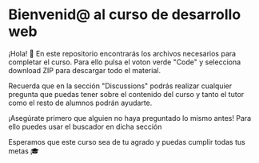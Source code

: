 <h1>Bienvenid@ al curso de desarrollo web</h1>

<p>¡Hola! 👋 En este repositorio encontrarás los archivos necesarios para completar el curso. Para ello pulsa el voton verde "Code" y selecciona download ZIP para descargar todo el material.</p>
<p>Recuerda que en la sección "Discussions" podrás realizar cualquier pregunta que puedas tener sobre el contenido del curso y tanto el tutor como el resto de alumnos podrán ayudarte.</p>
<p>¡Asegúrate primero que alguien no haya preguntado lo mismo antes! Para ello puedes usar el buscador en dicha sección</p>
<p>Esperamos que este curso sea de tu agrado y puedas cumplir todas tus metas 🎓</p>
